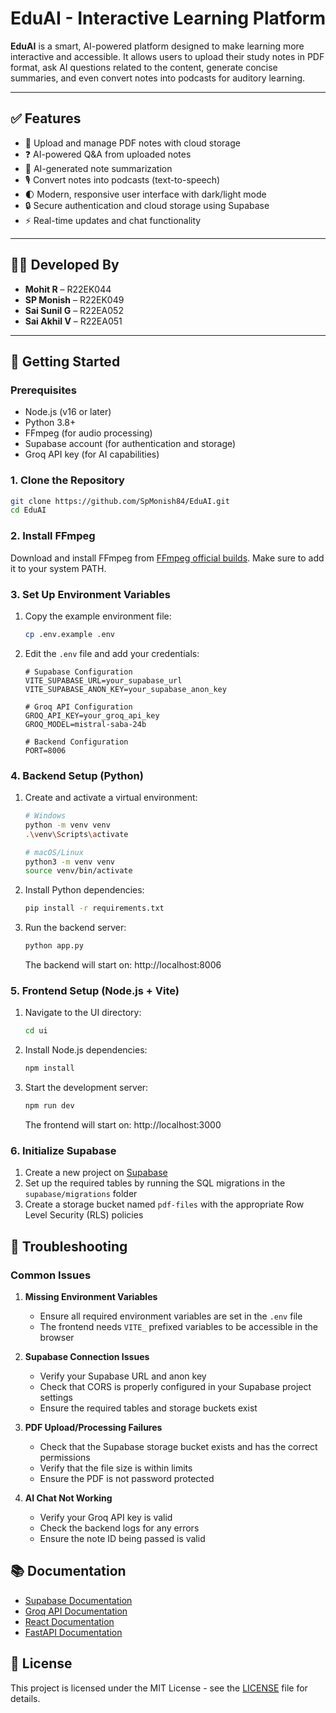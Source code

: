 # EduAI - Interactive Learning Platform

**EduAI** is a smart, AI-powered platform designed to make learning more interactive and accessible. It allows users to upload their study notes in PDF format, ask AI questions related to the content, generate concise summaries, and even convert notes into podcasts for auditory learning.

---

## ✅ Features

- 📄 Upload and manage PDF notes with cloud storage
- ❓ AI-powered Q&A from uploaded notes
- 📝 AI-generated note summarization
- 🎙️ Convert notes into podcasts (text-to-speech)
- 🌓 Modern, responsive user interface with dark/light mode
- 🔒 Secure authentication and cloud storage using Supabase
- ⚡ Real-time updates and chat functionality

---

## 👨‍💻 Developed By

- **Mohit R** – R22EK044  
- **SP Monish** – R22EK049  
- **Sai Sunil G** – R22EA052  
- **Sai Akhil V** – R22EA051

---

## 🚀 Getting Started

### Prerequisites

- Node.js (v16 or later)
- Python 3.8+
- FFmpeg (for audio processing)
- Supabase account (for authentication and storage)
- Groq API key (for AI capabilities)

### 1. Clone the Repository

```bash
git clone https://github.com/SpMonish84/EduAI.git
cd EduAI
```

### 2. Install FFmpeg

Download and install FFmpeg from [FFmpeg official builds](https://github.com/BtbN/FFmpeg-Builds/releases). Make sure to add it to your system PATH.

### 3. Set Up Environment Variables

1. Copy the example environment file:
   ```bash
   cp .env.example .env
   ```

2. Edit the `.env` file and add your credentials:
   ```env
   # Supabase Configuration
   VITE_SUPABASE_URL=your_supabase_url
   VITE_SUPABASE_ANON_KEY=your_supabase_anon_key
   
   # Groq API Configuration
   GROQ_API_KEY=your_groq_api_key
   GROQ_MODEL=mistral-saba-24b
   
   # Backend Configuration
   PORT=8006
   ```

### 4. Backend Setup (Python)

1. Create and activate a virtual environment:
   ```bash
   # Windows
   python -m venv venv
   .\venv\Scripts\activate
   
   # macOS/Linux
   python3 -m venv venv
   source venv/bin/activate
   ```

2. Install Python dependencies:
   ```bash
   pip install -r requirements.txt
   ```

3. Run the backend server:
   ```bash
   python app.py
   ```
   The backend will start on: http://localhost:8006

### 5. Frontend Setup (Node.js + Vite)

1. Navigate to the UI directory:
   ```bash
   cd ui
   ```

2. Install Node.js dependencies:
   ```bash
   npm install
   ```

3. Start the development server:
   ```bash
   npm run dev
   ```
   The frontend will start on: http://localhost:3000

### 6. Initialize Supabase

1. Create a new project on [Supabase](https://supabase.com/)
2. Set up the required tables by running the SQL migrations in the `supabase/migrations` folder
3. Create a storage bucket named `pdf-files` with the appropriate Row Level Security (RLS) policies

## 🔧 Troubleshooting

### Common Issues

1. **Missing Environment Variables**
   - Ensure all required environment variables are set in the `.env` file
   - The frontend needs `VITE_` prefixed variables to be accessible in the browser

2. **Supabase Connection Issues**
   - Verify your Supabase URL and anon key
   - Check that CORS is properly configured in your Supabase project settings
   - Ensure the required tables and storage buckets exist

3. **PDF Upload/Processing Failures**
   - Check that the Supabase storage bucket exists and has the correct permissions
   - Verify that the file size is within limits
   - Ensure the PDF is not password protected

4. **AI Chat Not Working**
   - Verify your Groq API key is valid
   - Check the backend logs for any errors
   - Ensure the note ID being passed is valid

## 📚 Documentation

- [Supabase Documentation](https://supabase.com/docs)
- [Groq API Documentation](https://console.groq.com/docs)
- [React Documentation](https://react.dev/)
- [FastAPI Documentation](https://fastapi.tiangolo.com/)

## 📄 License

This project is licensed under the MIT License - see the [LICENSE](LICENSE) file for details.
